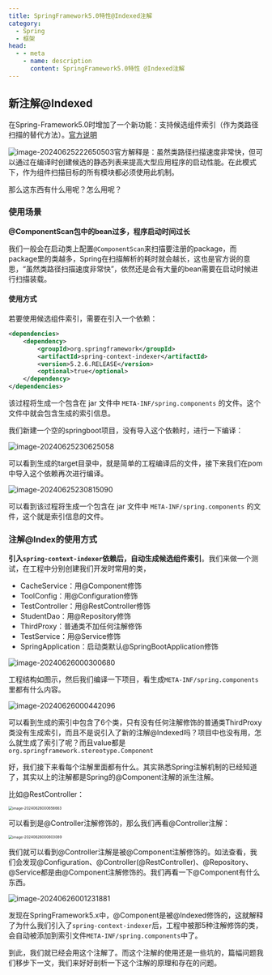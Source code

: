 ```yaml
---
title: SpringFramework5.0特性@Indexed注解
category:
  - Spring
  - 框架
head:
  - - meta
    - name: description
      content: SpringFramework5.0特性 @Indexed注解
---
```

## 新注解@Indexed

在Spring-Framework5.0时增加了一个新功能：支持候选组件索引（作为类路径扫描的替代方法）。[官方说明](https://docs.spring.io/spring-framework/docs/5.2.6.RELEASE/spring-framework-reference/core.html#beans-scanning-index)

![image-20240625222650503](https://img.shell101.com/miicoblog/image-20240625222650503.png)官方解释是：虽然类路径扫描速度非常快，但可以通过在编译时创建候选的静态列表来提高大型应用程序的启动性能。在此模式下，作为组件扫描目标的所有模块都必须使用此机制。

那么这东西有什么用呢？怎么用呢？

### 使用场景

**@ComponentScan包中的bean过多，程序启动时间过长**

我们一般会在启动类上配置`@ComponentScan`来扫描要注册的package，而package里的类越多，Spring在扫描解析的耗时就会越长，这也是官方说的意思，“虽然类路径扫描速度非常快”，依然还是会有大量的bean需要在启动时候进行扫描装载。

#### 使用方式

若要使用候选组件索引，需要在引入一个依赖：

```xml
<dependencies>
    <dependency>
        <groupId>org.springframework</groupId>
        <artifactId>spring-context-indexer</artifactId>
        <version>5.2.6.RELEASE</version>
        <optional>true</optional>
    </dependency>
</dependencies>
```

该过程将生成一个包含在 jar 文件中 `META-INF/spring.components` 的文件。这个文件中就会包含生成的索引信息。

我们新建一个空的springboot项目，没有导入这个依赖时，进行一下编译：

![image-20240625230625058](https://img.shell101.com/miicoblog/image-20240625230625058.png)

可以看到生成的target目录中，就是简单的工程编译后的文件，接下来我们在pom中导入这个依赖再次进行编译。

![image-20240625230815090](https://img.shell101.com/miicoblog/image-20240625230815090.png)

可以看到该过程将生成一个包含在 jar 文件中 `META-INF/spring.components` 的文件，这个就是索引信息的文件。

### 注解@Index的使用方式

**引入`spring-context-indexer`依赖后，自动生成候选组件索引**。我们来做一个测试，在工程中分别创建我们开发时常用的类，

- CacheService：用@Component修饰
- ToolConfig：用@Configuration修饰
- TestController：用@RestController修饰
- StudentDao：用@Repository修饰
- ThirdProxy：普通类不加任何注解修饰
- TestService：用@Service修饰
- SpringApplication：启动类默认@SpringBootApplication修饰

![image-20240626000300680](https://img.shell101.com/miicoblog/image-20240626000300680.png)

工程结构如图示，然后我们编译一下项目，看生成`META-INF/spring.components`里都有什么内容。

![image-20240626000442096](https://img.shell101.com/miicoblog/image-20240626000442096.png)

可以看到生成的索引中包含了6个类，只有没有任何注解修饰的普通类ThirdProxy类没有生成索引，而且不是说引入了新的注解@Indexed吗？项目中也没有用，怎么就生成了索引了呢？而且value都是`org.springframework.stereotype.Component`

好，我们接下来看每个注解里面都有什么。其实熟悉Spring注解机制的已经知道了，其实以上的注解都是Spring的@Component注解的派生注解。

比如@RestController：

<img src="https://img.shell101.com/miicoblog/image-20240626000656663.png" alt="image-20240626000656663" style="zoom:50%;" />

可以看到是@Controller注解修饰的，那么我们再看@Controller注解：

<img src="https://img.shell101.com/miicoblog/image-20240626000803089.png" alt="image-20240626000803089" style="zoom:50%;" />

我们就可以看到@Controller注解是被@Component注解修饰的。如法查看，我们会发现@Configuration、@Controller(@RestController)、@Repository、@Service都是由@Component注解修饰的。我们再看一下@Component有什么东西。

![image-20240626001231881](https://img.shell101.com/miicoblog/image-20240626001231881.png)

发现在SpringFramework5.x中，@Component是被@Indexed修饰的，这就解释了为什么我们引入了`spring-context-indexer`后，工程中被那5种注解修饰的类，会自动被添加到索引文件`META-INF/spring.components`中了。

到此，我们就已经会用这个注解了。而这个注解的使用还是一些坑的，篇幅问题我们移步下一文，我们来好好剖析一下这个注解的原理和存在的问题。